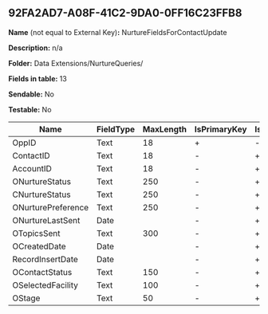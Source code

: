 ## 92FA2AD7-A08F-41C2-9DA0-0FF16C23FFB8

**Name** (not equal to External Key)**:** NurtureFieldsForContactUpdate

**Description:** n/a

**Folder:** Data Extensions/NurtureQueries/

**Fields in table:** 13

**Sendable:** No

**Testable:** No

| Name | FieldType | MaxLength | IsPrimaryKey | IsNullable | DefaultValue |
| --- | --- | --- | --- | --- | --- |
| OppID | Text | 18 | + | - |  |
| ContactID | Text | 18 | - | + |  |
| AccountID | Text | 18 | - | + |  |
| ONurtureStatus | Text | 250 | - | + |  |
| CNurtureStatus | Text | 250 | - | + |  |
| ONurturePreference | Text | 250 | - | + |  |
| ONurtureLastSent | Date |  | - | + |  |
| OTopicsSent | Text | 300 | - | + |  |
| OCreatedDate | Date |  | - | + |  |
| RecordInsertDate | Date |  | - | + | GetDate() |
| OContactStatus | Text | 150 | - | + |  |
| OSelectedFacility | Text | 100 | - | + |  |
| OStage | Text | 50 | - | + |  |
